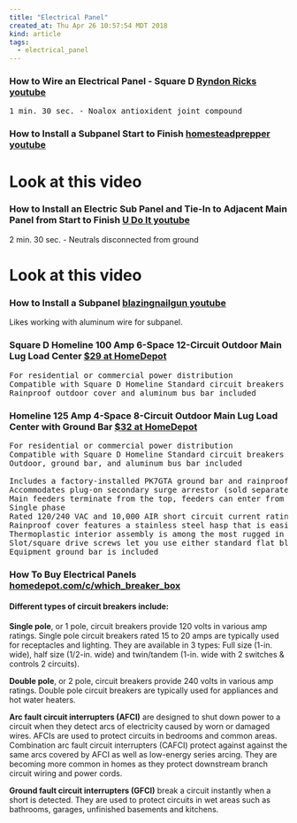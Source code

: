 ```yaml
---
title: "Electrical Panel"
created_at: Thu Apr 26 10:57:54 MDT 2018
kind: article
tags:
  - electrical_panel
---
```


<h3>
  How to Wire an Electrical Panel - Square D
  <a href="https://www.youtube.com/watch?v=YbEZOT8rVW4" target="_blank">Ryndon Ricks youtube</a>
</h3>

<pre>
1 min. 30 sec. - Noalox antioxident joint compound
</pre>

<h3>
  How to Install a Subpanel Start to Finish
  <a href="https://www.youtube.com/watch?v=oDor0hNmfL8" target="_blank">homesteadprepper youtube</a>
</h3>

<h1>Look at this video</h1>

<h3>
  How to Install an Electric Sub Panel and Tie-In to Adjacent Main Panel from Start to Finish
  <a href="https://www.youtube.com/watch?v=97V9H8JdTbk" target="_blank">U Do It youtube</a>
</h3>

2 min. 30 sec. - Neutrals disconnected from ground

<h1>Look at this video</h1>

<h3>
  How to Install a Subpanel
  <a href="https://www.youtube.com/watch?v=KyJbaTmoyA0" target="_blank">blazingnailgun youtube</a>
</h3>

Likes working with aluminum wire for subpanel.

<h3>
  Square D Homeline 100 Amp 6-Space 12-Circuit Outdoor Main Lug Load Center
  <a href="https://www.homedepot.com/p/Square-D-Homeline-100-Amp-6-Space-12-Circuit-Outdoor-Main-Lug-Load-Center-HOM612L100RBCP/100143240" target="_blank">$29 at HomeDepot</a>
</h3>

<pre>
For residential or commercial power distribution
Compatible with Square D Homeline Standard circuit breakers
Rainproof outdoor cover and aluminum bus bar included
</pre>

<h3>
  Homeline 125 Amp 4-Space 8-Circuit Outdoor Main Lug Load Center with Ground Bar
  <a href="https://www.homedepot.com/p/Square-D-Homeline-125-Amp-4-Space-8-Circuit-Outdoor-Main-Lug-Load-Center-with-Ground-Bar-HOM48L125GRB/100196368" target="_blank">$32 at HomeDepot</a>
</h3>

<pre>
For residential or commercial power distribution
Compatible with Square D Homeline Standard circuit breakers
Outdoor, ground bar, and aluminum bus bar included

Includes a factory-installed PK7GTA ground bar and rainproof outdoor cover
Accommodates plug-on secondary surge arrestor (sold separately)
Main feeders terminate from the top, feeders can enter from any direction, however, device cannot be rotated
Single phase
Rated 120/240 VAC and 10,000 AIR short circuit current rating
Rainproof cover features a stainless steel hasp that is easily padlocked for safety from theft
Thermoplastic interior assembly is among the most rugged in the industry
Slot/square drive screws let you use either standard flat blade screwdriver or square-head driver for positive drive and proper torque
Equipment ground bar is included
</pre>

<h3>
  How To Buy Electrical Panels
  <a href="https://www.homedepot.com/c/which_breaker_box_is_right_for_your_home_HT_BG_EL" target="_blank">homedepot.com/c/which_breaker_box</a>
</h3>

<h4>Different types of circuit breakers include:</h4>

<b>Single pole</b>, or 1 pole, circuit breakers provide 120 volts in
various amp ratings. Single pole circuit breakers rated 15 to 20 amps
are typically used for receptacles and lighting. They are available in 3
types: Full size (1-in. wide), half size (1/2-in. wide) and twin/tandem
(1-in. wide with 2 switches & controls 2 circuits).

<b>Double pole</b>, or 2 pole, circuit breakers provide 240 volts in
various amp ratings. Double pole circuit breakers are typically used
for appliances and hot water heaters.

<b>Arc fault circuit interrupters (AFCI)</b> are designed to shut down
power to a circuit when they detect arcs of electricity caused by worn
or damaged wires. AFCIs are used to protect circuits in bedrooms and
common areas. Combination arc fault circuit interrupters (CAFCI) protect
against against the same arcs covered by AFCI as well as low-energy
series arcing. They are becoming more common in homes as they protect
downstream branch circuit wiring and power cords.

<b>Ground fault circuit interrupters (GFCI)</b> break a circuit instantly
when a short is detected. They are used to protect circuits in wet areas
such as bathrooms, garages, unfinished basements and kitchens.

<!--
html boilerplate
<a href="" target="_blank"></a>
<a name=""></a>
<img src="" width="400px">
<ul>
  <li></li>
</ul>
<pre>
</pre>
<p style="margin-bottom: 2em;"></p>
<hr style="border: 0; height: 3px; background: #333; background-image: linear-gradient(to right, #ccc, #333, #ccc);">
<pre><code>
</code></pre>
<math xmlns='http://www.w3.org/1998/Math/MathML' display='block'>
</math>
-->
